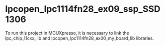 # lpcopen_lpc1114fn28_ex09_ssp_SSD1306
To run this project in MCUXpresso, it is necessary to link the lpc_chip_11cxx_lib and lpcopen_lpc1114fn28_ex00_my_board_lib libraries.
